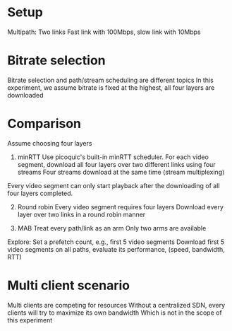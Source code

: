 # Setup

Multipath: Two links
Fast link with 100Mbps, slow link with 10Mbps

# Bitrate selection
Bitrate selection and path/stream scheduling are different topics
In this experiment, we assume bitrate is fixed at the highest, all four layers are downloaded

# Comparison

Assume choosing four layers

1. minRTT
Use picoquic's built-in minRTT scheduler.
For each video segment, download all four layers over two different links using four streams
Four streams download at the same time (stream multiplexing)

Every video segment can only start playback after the downloading of all four layers completed.

2. Round robin
Every video segment requires four layers
Download every layer over two links in a round robin manner

3. MAB
Treat every path/link as an arm
Only two arms are available

Explore:
Set a prefetch count, e.g., first 5 video segments
Download first 5 video segments on all paths, evaluate its performance, (speed, bandwidth, RTT)


# Multi client scenario
Multi clients are competing for resources
Without a centralized SDN, every clients will try to maximize its own bandwidth
Which is not in the scope of this experiment
